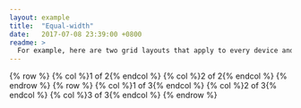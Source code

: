 ```yaml
---
layout: example
title:  "Equal-width"
date:   2017-07-08 23:39:00 +0800
readme: >
  For example, here are two grid layouts that apply to every device and viewport, from `xs` to `xl`.
---
```

{% row %}
    {% col %}1 of 2{% endcol %}
    {% col %}2 of 2{% endcol %}
{% endrow %}
{% row %}
    {% col %}1 of 3{% endcol %}
    {% col %}2 of 3{% endcol %}
    {% col %}3 of 3{% endcol %}
{% endrow %}
